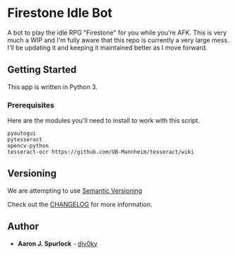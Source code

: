# Firestone Idle Bot

A bot to play the idle RPG "Firestone" for you while you're AFK. This is very much a WIP and I'm fully aware that this repo is currently a very large mess. I'll be updating it and keeping it maintained better as I move forward.

## Getting Started

This app is written in Python 3.

### Prerequisites

Here are the modules you'll need to install to work with this script.

```
pyautogui
pytesseract
opencv-python
tesseract-ocr https://github.com/UB-Mannheim/tesseract/wiki
```

## Versioning

We are attempting to use [Semantic Versioning](https://semver.org/)

Check out the [CHANGELOG](https://github.com/div0ky/fsb_idle/blob/master/CHANGELOG.md) for more information.

## Author

- **Aaron J. Spurlock** - [div0ky](https://github.com/div0ky)